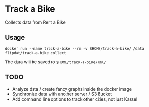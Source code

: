 # Track a Bike

Collects data from Rent a Bike.

## Usage

    docker run --name track-a-bike --rm -v $HOME/track-a-bike/:/data flipdot/track-a-bike collect

The data will be saved to `$HOME/track-a-bike/xml/`

## TODO

* Analyze data / create fancy graphs inside the docker image
* Synchronize data with another server / S3 Bucket
* Add command line options to track other cities, not just Kassel